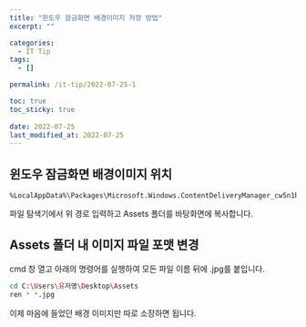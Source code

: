 ```yaml
---
title: "윈도우 잠금화면 배경이미지 저장 방법"
excerpt: ""

categories:
  - IT Tip
tags:
  - []

permalink: /it-tip/2022-07-25-1

toc: true
toc_sticky: true
 
date: 2022-07-25
last_modified_at: 2022-07-25
---
```


## 윈도우 잠금화면 배경이미지 위치
```
%LocalAppData%\Packages\Microsoft.Windows.ContentDeliveryManager_cw5n1h2txyewy\LocalState
```
파일 탐색기에서 위 경로 입력하고 Assets 폴더를 바탕화면에 복사합니다.

## Assets 폴더 내 이미지 파일 포맷 변경
cmd 창 열고 아래의 명령어를 실행하여 모든 파일 이름 뒤에 .jpg를 붙입니다.
```bash
cd C:\Users\유저명\Desktop\Assets
ren * *.jpg
```
이제 마음에 들었던 배경 이미지만 따로 소장하면 됩니다.